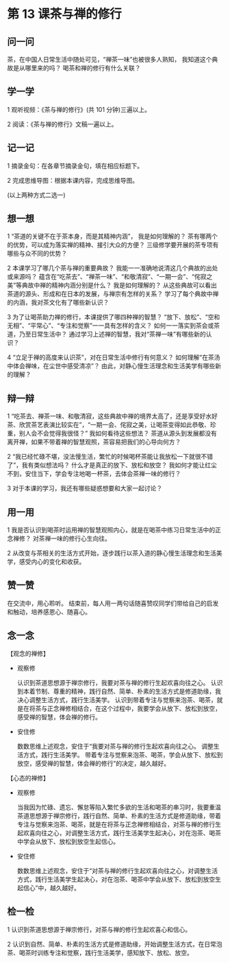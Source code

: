 # 第 13 课茶与禅的修行

## 问一问

茶，在中国人日常生活中随处可见，“禅茶一味”也被很多人熟知，
我知道这个典故是从哪里来的吗？
喝茶和禅的修行有什么关联？

## 学一学

1 观听视频：《茶与禅的修行》(共 101 分钟)三遍以上。

2 阅读：《茶与禅的修行》文稿一遍以上。

## 记一记

1 摘录金句：在各章节摘录金句，填在相应标题下。

2 完成思维导图：根据本课内容，完成思维导图。

(以上两种方式二选一)

## 想一想

1 “茶道的关键不在于茶本身，而是其精神内涵”，
我是如何理解的？
茶有哪两个的优势，可以成为落实禅的精神、接引大众的方便？
三级修学要开展的茶专项有哪些与众不同的优势？

2 本课学习了哪几个茶与禅的重要典故？
我能一一准确地说清这几个典故的出处或来源吗？
蕴含在“吃茶去”、“禅茶一味”、“和敬清寂”、“一期一会”、“侘寂之美”等典故中禅的精神内涵分别是什么？
我是如何理解的？
从这些典故可以看出茶道的源头、形成和在日本的发展，与禅宗有怎样的关系？
学习了每个典故中禅的内涵，我对茶文化有了哪些新认识？

3 为了让喝茶助力禅的修行，本课提供了哪四种禅的智慧？
“放下、放松”、“空和无相”、“平常心”、“专注和觉察”一一具有怎样的含义？
如何一一落实到茶会或茶道，乃至日常生活中？
通过学习上述禅的智慧，我对“茶禅一味”有哪些新的认识？

4 “立足于禅的高度来认识茶”，对在日常生活中修行有何意义？
如何理解“在茶汤中体会禅味，在尘世中感受清凉”？
由此，对静心慢生活理念和生活美学有哪些新的理解？

## 辩一辩

1 “吃茶去、禅茶一味、和敬清寂，这些典故中禅的境界太高了，还是享受好水好茶、欣赏茶艺表演比较实在”，“一期一会、侘寂之美，让喝茶变得如此恭敬、珍重，别人会不会觉得我很怪？”
我如何看待这些想法？
茶道从源头到发展都没有离开禅，如果不带着禅的智慧观照，茶容易把我们的心导向何方？

2 “我已经忙碌不堪，没法慢生活，繁忙的时候喝杯茶能让我放松一下就很不错了”，我有类似想法吗？
什么才是真正的放下、放松和放空？
我如何才能让红尘不到，安住当下，学会专注地喝一杯茶，去体会茶禅一味的修行？

3 对于本课的学习，我还有哪些疑惑想要和大家一起讨论？

## 用一用

1 我是否认识到喝茶时运用禅的智慧观照内心，就是在喝茶中练习日常生活中的正念禅修？
对茶禅一味的修行心生向往。

2 从改变与茶相关的生活方式开始，逐步践行以茶入道的静心慢生活理念和生活美学，感受内心的变化和收获。

## 赞一赞

在交流中，用心聆听。
结束前，每人用一两句话随喜赞叹同学们带给自己的启发和触动，培养感恩心、随喜心。

## 念一念

【观念的禅修】

- 观察修

  认识到茶道思想源于禅宗修行，我要对茶与禅的修行生起欢喜向往之心。
  认识到本着节制、尊重的精神，践行自然、简单、朴素的生活方式是修道助缘，我决心调整生活方式，践行生活美学。
  认识到带着专注与觉察来泡茶、喝茶，就是在将茶与正念禅修相结合，在这个过程中，我要学会从放下、放松到放空，感受禅的智慧，体会禅的修行。

- 安住修

  数数思维上述观念，安住于“我要对茶与禅的修行生起欢喜向往之心。
  调整生活方式，践行生活美学。
  带着专注与觉察来泡茶、喝茶，学会从放下、放松到放空，感受禅的智慧，体会禅的修行”的决定，越久越好。

【心态的禅修】

- 观察修

  当我因为忙碌、遗忘、懈怠等陷入繁忙多欲的生活和喝茶的串习时，我要重温茶道思想源于禅宗修行，践行自然、简单、朴素的生活方式是修道助缘，带着专注与觉察来泡茶、喝茶，就是在将茶与正念禅修相结合，对茶与禅的修行生起欢喜向往之心，对调整生活方式，践行生活美学生起决心，对在泡茶、喝茶中学会从放下、放松到放空生起信心。

- 安住修

  数数思维上述观念，安住于“对茶与禅的修行生起欢喜向往之心，对调整生活方式，践行生活美学生起决心，对在泡茶、喝茶中学会从放下、放松到放空生起信心”中，越久越好。

## 检一检

1 认识到茶道思想源于禅宗修行，对茶与禅的修行生起欢喜心和信心。

2 认识到自然、简单、朴素的生活方式是修道助缘，开始调整生活方式，在日常泡茶、喝茶时训练专注和觉察，践行生活美学，感知放下、放松、放空。
